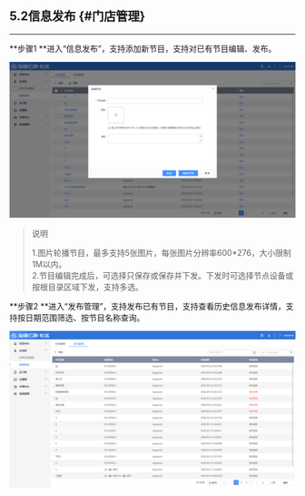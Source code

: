 ## 5.2信息发布 {#门店管理}

---

**步骤1 **进入“信息发布”，支持添加新节目，支持对已有节目编辑、发布。

![](/assets/xin-xi-fa-bu.png)

> 说明
>
> 1.图片轮播节目，最多支持5张图片，每张图片分辨率600\*276，大小限制1M以内。  
> 2.节目编辑完成后，可选择只保存或保存并下发。下发时可选择节点设备或按根目录区域下发，支持多选。

**步骤2 **进入“发布管理”，支持发布已有节目，支持查看历史信息发布详情，支持按日期范围筛选、按节目名称查询。

![](/assets/fa-bu-guan-li.png)

